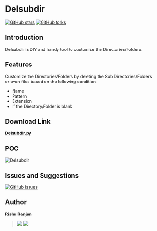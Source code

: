 # Delsubdir
[![GitHub stars](https://img.shields.io/github/stars/rishuranjanofficial/Delsubdir?logoColor=blue&style=social)](https://github.com/rishuranjanofficial/Delsubdir/stargazers)   [![GitHub forks](https://img.shields.io/github/forks/rishuranjanofficial/Delsubdir?logoColor=blue&style=social)](https://github.com/rishuranjanofficial/Delsubdir/network)

## Introduction
Delsubdir is DIY and handy tool to customize the Directories/Folders.


## Features
Customize the Directories/Folders by deleting the Sub Directories/Folders or even files based on the following condition
- Name 
- Pattern 
- Extension
- If the Directory/Folder is blank

## Download Link 
**[Delsubdir.py](https://github.com/rishuranjanofficial/Delsubdir/archive/main.zip)**

## POC
![Delsubdir](https://user-images.githubusercontent.com/51092706/109429271-e5549580-7a20-11eb-991d-5b0bfcf9292c.png)

## Issues and Suggestions
[![GitHub issues](https://img.shields.io/github/issues/rishuranjanofficial/Delsubdir?label=Contribution&style=social)](https://github.com/rishuranjanofficial/Delsubdir/issues)

## Author
**Rishu Ranjan**   
> [![](https://img.shields.io/twitter/follow/secureit_rrj?style=social)](https://twitter.com/intent/follow?screen_name=secureit_rrj)   [![](https://static-exp1.licdn.com/sc/h/95o6rrc5ws6mlw6wqzy0xgj7y)](https://www.linkedin.com/in/rishuranjan/)
